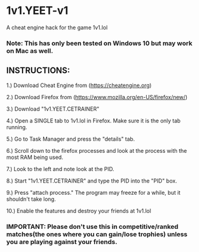 # 1v1.YEET-v1
A cheat engine hack for the game 1v1.lol 

### Note: This has only been tested on Windows 10 but may work on Mac as well. 

## INSTRUCTIONS: 

1.) Download Cheat Engine from (https://cheatengine.org) 

2.) Download Firefox from (https://www.mozilla.org/en-US/firefox/new/)

3.) Download "1v1.YEET.CETRAINER" 

4.) Open a SINGLE tab to 1v1.lol in Firefox. Make sure it is the only tab running. 

5.) Go to Task Manager and press the "details" tab. 

6.) Scroll down to the firefox processes and look at the process with the most RAM being used. 

7.) Look to the left and note look at the PID. 

8.) Start "1v1.YEET.CETRAINER" and type the PID into the "PID" box. 

9.) Press "attach process." The program may freeze for a while, but it shouldn't take long. 

10.) Enable the features and destroy your friends at 1v1.lol 

### IMPORTANT: Please don't use this in competitive/ranked matches(the ones where you can gain/lose trophies) unless you are playing against your friends. 
